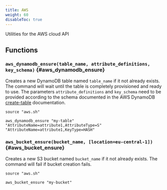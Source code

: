 ```yaml
---
title: AWS
weight: 60
disableToc: true
---
```


Utilities for the AWS cloud API

## Functions

### `aws_dynamodb_ensure(table_name, attribute_definitions, key_schema)` {#aws_dynamodb_ensure}

Creates a new DynamoDB table named `table_name` if it not already exists. The command will wait until the table is completely provisioned and ready to use. The parameters `attribute_definitions` and `key_schema` need to be provided according to the schema documented in the AWS DynamoDB [create-table](https://awscli.amazonaws.com/v2/documentation/api/latest/reference/dynamodb/create-table.html) documentation.

```shell
source "aws.sh"

aws_dynamodb_ensure "my-table" "AttributeName=attribute1,AttributeType=S" "AttributeName=attribute1,KeyType=HASH"
```

### `aws_bucket_ensure(bucket_name, [location=eu-central-1])` {#aws_bucket_ensure}

Creates a new S3 bucket named `bucket_name` if it not already exists. The command will fail if bucket creation fails.

```shell
source "aws.sh"

aws_bucket_ensure "my-bucket"
```